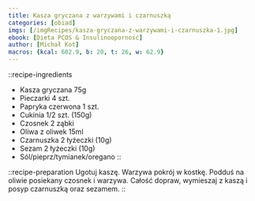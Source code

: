 ```yaml
---
title: Kasza gryczana z warzywami i czarnuszką
categories: [obiad]
imgs: [/imgRecipes/kasza-gryczana-z-warzywami-i-czarnuszka-1.jpg]
ebook: [Dieta PCOS & Insulinooporność]
author: [Michał Kot]
macros: {kcal: 602.9, b: 20, t: 26, w: 62.9}
---
```

::recipe-ingredients
- Kasza gryczana 75g
- Pieczarki 4 szt.
- Papryka czerwona 1 szt.
- Cukinia 1/2 szt. (150g)
- Czosnek 2 ząbki
- Oliwa z oliwek 15ml
- Czarnuszka 2 łyżeczki (10g)
- Sezam 2 łyżeczki (10g)
- Sól/pieprz/tymianek/oregano
::

::recipe-preparation
Ugotuj kaszę. Warzywa pokrój w kostkę. Podduś na oliwie posiekany czosnek i warzywa. Całość dopraw, wymieszaj z kaszą i posyp czarnuszką oraz sezamem.
::